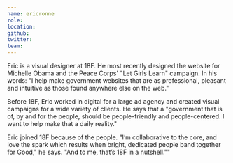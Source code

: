 ```yaml
---
name: ericronne
role:
location:
github:
twitter:
team:
---
```


Eric is a visual designer at 18F. He most recently designed the website for Michelle Obama and the Peace Corps' "Let Girls Learn" campaign. In his words: "I help make government websites that are as professional, pleasant and intuitive as those found anywhere else on the web."

Before 18F, Eric worked in digital for a large ad agency and created visual campaigns for a wide variety of clients. He says that a "government that is of, by and for the people, should be people-friendly and people-centered. I want to help make that a daily reality."

Eric joined 18F because of the people. "I’m collaborative to the core, and love the spark which results when bright, dedicated people band together for Good," he says. "And to me, that’s 18F in a nutshell.""

